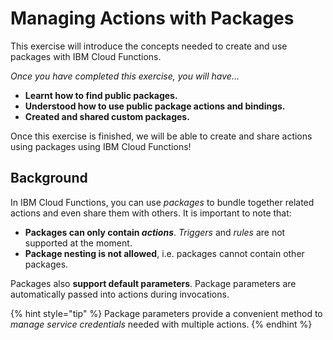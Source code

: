 <!--
#
# Licensed to the Apache Software Foundation (ASF) under one or more
# contributor license agreements.  See the NOTICE file distributed with
# this work for additional information regarding copyright ownership.
# The ASF licenses this file to You under the Apache License, Version 2.0
# (the "License"); you may not use this file except in compliance with
# the License.  You may obtain a copy of the License at
#
#     http://www.apache.org/licenses/LICENSE-2.0
#
# Unless required by applicable law or agreed to in writing, software
# distributed under the License is distributed on an "AS IS" BASIS,
# WITHOUT WARRANTIES OR CONDITIONS OF ANY KIND, either express or implied.
# See the License for the specific language governing permissions and
# limitations under the License.
#
-->

# Managing Actions with Packages

This exercise will introduce the concepts needed to create and use packages with IBM Cloud Functions.

_Once you have completed this exercise, you will have…_

* **Learnt how to find public packages.**
* **Understood how to use public package actions and bindings.**
* **Created and shared custom packages.**

Once this exercise is finished, we will be able to create and share actions using packages using IBM Cloud Functions!

## Background

In IBM Cloud Functions, you can use _packages_ to bundle together related actions and even share them with others. It is important to note that:

* **Packages can only contain _actions_**. _Triggers_ and _rules_ are not supported at the moment.
* **Package nesting is not allowed**, i.e. packages cannot contain other packages.

Packages also **support default parameters**. Package parameters are automatically passed into actions during invocations.

{% hint style="tip" %}
Package parameters provide a convenient method to _manage service credentials_ needed with multiple actions.
{% endhint %}
